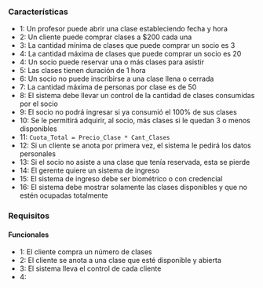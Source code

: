 ### Características
- 1: Un profesor puede abrir una clase estableciendo fecha y hora
- 2: Un cliente puede comprar clases a $200 cada una
- 3: La cantidad mínima de clases que puede comprar un socio es 3
- 4: La cantidad máxima de clases que puede comprar un socio es 20
- 4: Un socio puede reservar una o más clases para asistir
- 5: Las clases tienen duración de 1 hora
- 6: Un socio no puede inscribirse a una clase llena o cerrada
- 7: La cantidad máxima de personas por clase es de 50
- 8: El sistema debe llevar un control de la cantidad de clases consumidas por el socio
- 9: El socio no podrá ingresar si ya consumió el 100% de sus clases
- 10: Se le permitirá adquirir, al socio, más clases si le quedan 3 o menos disponibles
- 11: `Cuota_Total = Precio_Clase * Cant_Clases`
- 12: Si un cliente se anota por primera vez, el sistema le pedirá los datos personales
- 13: Si el socio no asiste a una clase que tenía reservada, esta se pierde
- 14: El gerente quiere un sistema de ingreso
- 15: El sistema de ingreso debe ser biométrico o con credencial
- 16: El sistema debe mostrar solamente las clases disponibles y que no estén ocupadas totalmente
### Requisitos
#### Funcionales
- 1: El cliente compra un número de clases
- 2: El cliente se anota a una clase que esté disponible y abierta
- 3: El sistema lleva el control de cada cliente
- 4: 